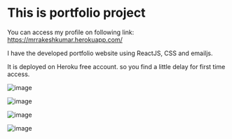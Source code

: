 # This is portfolio project

You can access my profile on following link: https://mrrakeshkumar.herokuapp.com/

I have the developed portfolio website using ReactJS, CSS and emailjs.

It is deployed on Heroku free account. so you find a little delay for first time access.

![image](https://user-images.githubusercontent.com/59464659/172000764-3b3c6dc1-6e78-418f-a068-4a862afd1165.png)


![image](https://user-images.githubusercontent.com/59464659/172000774-2cf81516-45b5-4bcd-b24a-ee8376012346.png)


![image](https://user-images.githubusercontent.com/59464659/172000787-eff71802-2826-4fe4-bb22-c59aa4cd12d2.png)


![image](https://user-images.githubusercontent.com/59464659/172000799-28089236-3668-430a-9324-cecf2afd93bc.png)

